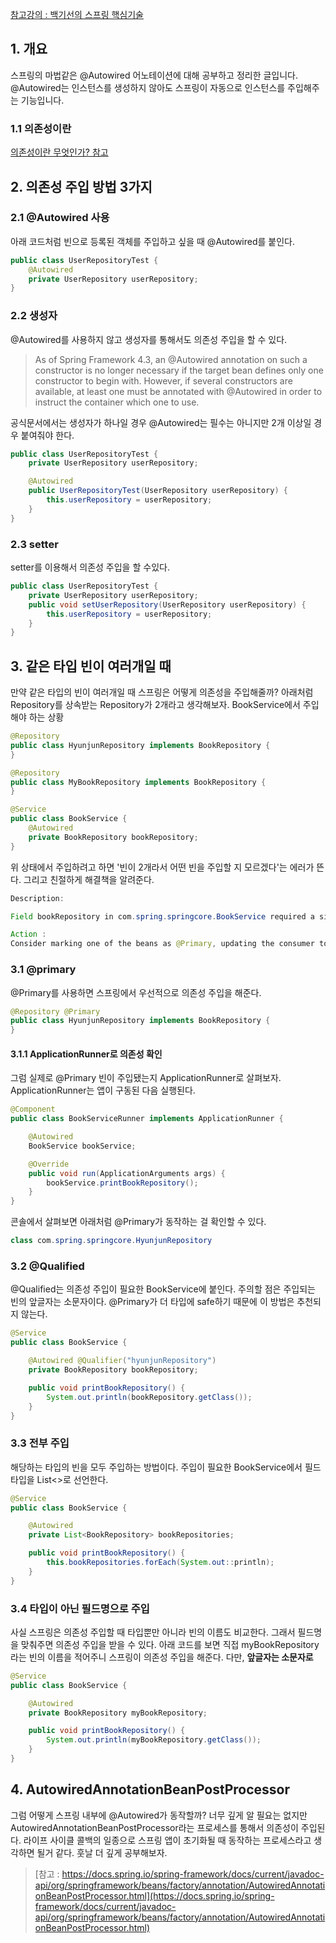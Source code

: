 [참고강의 : 백기선의 스프링 핵심기술](https://www.inflearn.com/course/spring-framework_core/dashboard)

## 1. 개요
스프링의 마법같은 @Autowired 어노테이션에 대해 공부하고 정리한 글입니다. @Autowired는 인스턴스를 생성하지 않아도 스프링이 자동으로 인스턴스를 주입해주는 기능입니다.  

### 1.1 의존성이란
[의존성이란 무엇인가? 참고]()

## 2. 의존성 주입 방법 3가지
###  2.1 @Autowired 사용 
아래 코드처럼 빈으로 등록된 객체를 주입하고 싶을 때 @Autowired를 붙인다. 

```java
public class UserRepositoryTest {
    @Autowired
    private UserRepository userRepository;
}

```

###  2.2 생성자
@Autowired를 사용하지 않고 생성자를 통해서도 의존성 주입을 할 수 있다.
> As of Spring Framework 4.3, an @Autowired annotation on such a constructor is no longer necessary if the target bean defines only one constructor to begin with. However, if several constructors are available, at least one must be annotated with @Autowired in order to instruct the container which one to use. 

공식문서에서는 생성자가 하나일 경우 @Autowired는 필수는 아니지만 2개 이상일 경우 붙여줘야 한다. 

```java
public class UserRepositoryTest {
    private UserRepository userRepository;

    @Autowired
    public UserRepositoryTest(UserRepository userRepository) {
        this.userRepository = userRepository;
    }
}
```

###  2.3 setter
setter를 이용해서 의존성 주입을 할 수있다. 

```java
public class UserRepositoryTest {
    private UserRepository userRepository;
    public void setUserRepository(UserRepository userRepository) {
        this.userRepository = userRepository;    
    }
}
```

## 3. 같은 타입 빈이 여러개일 때
만약 같은 타입의 빈이 여러개일 때 스프링은 어떻게 의존성을 주입해줄까? 아래처럼 Repository를 상속받는 Repository가 2개라고 생각해보자. BookService에서 주입해야 하는 상황 

```java
@Repository
public class HyunjunRepository implements BookRepository {
}

@Repository
public class MyBookRepository implements BookRepository {
}

@Service
public class BookService {
    @Autowired
    private BookRepository bookRepository;
}
```

위 상태에서 주입하려고 하면 '빈이 2개라서 어떤 빈을 주입할 지 모르겠다'는 에러가 뜬다. 그리고 친절하게 해결책을 알려준다.  

```java
Description:

Field bookRepository in com.spring.springcore.BookService required a single bean, but 2 were found:

Action : 
Consider marking one of the beans as @Primary, updating the consumer to accept multiple beans, or using @Qualifier to identify the bean that should be consumed

```
### 3.1 @primary
@Primary를 사용하면 스프링에서 우선적으로 의존성 주입을 해준다. 

```java
@Repository @Primary
public class HyunjunRepository implements BookRepository {
}
```

#### 3.1.1 ApplicationRunner로 의존성 확인
그럼 실제로 @Primary 빈이 주입됐는지 ApplicationRunner로 살펴보자. ApplicationRunner는 앱이 구동된 다음 실행된다. 

```java
@Component
public class BookServiceRunner implements ApplicationRunner {

    @Autowired
    BookService bookService;

    @Override
    public void run(ApplicationArguments args) {
        bookService.printBookRepository();
    }
}
```

콘솔에서 살펴보면 아래처럼 @Primary가 동작하는 걸 확인할 수 있다. 

```java
class com.spring.springcore.HyunjunRepository
```

### 3.2 @Qualified
@Qualified는 의존성 주입이 필요한 BookService에 붙인다. 주의할 점은 주입되는 빈의 앞글자는 소문자이다. @Primary가 더 타입에 safe하기 때문에 이 방법은 추천되지 않는다. 

```java
@Service
public class BookService {

    @Autowired @Qualifier("hyunjunRepository")
    private BookRepository bookRepository;

    public void printBookRepository() {
        System.out.println(bookRepository.getClass());
    }
}
```
### 3.3 전부 주입
해당하는 타입의 빈을 모두 주입하는 방법이다. 주입이 필요한 BookService에서 필드 타입을 List<>로 선언한다. 

```java
@Service
public class BookService {

    @Autowired
    private List<BookRepository> bookRepositories;

    public void printBookRepository() {
        this.bookRepositories.forEach(System.out::println);
    }
}
```

### 3.4 타입이 아닌 필드명으로 주입
사실 스프링은 의존성 주입할 때 타입뿐만 아니라 빈의 이름도 비교한다. 그래서 필드명을 맞춰주면 의존성 주입을 받을 수 있다. 아래 코드를 보면 직접 myBookRepository라는 빈의 이름을 적어주니 스프링이 의존성 주입을 해준다. 다만, **앞글자는 소문자로** 

```java
@Service
public class BookService {

    @Autowired
    private BookRepository myBookRepository;

    public void printBookRepository() {
        System.out.println(myBookRepository.getClass());
    }
}
```

## 4. AutowiredAnnotationBeanPostProcessor
그럼 어떻게 스프링 내부에 @Autowired가 동작할까? 너무 깊게 알 필요는 없지만 AutowiredAnnotationBeanPostProcessor라는 프로세스를 통해서 의존성이 주입된다. 라이프 사이클 콜백의 일종으로 스프링 앱이 초기화될 때 동작하는 프로세스라고 생각하면 될거 같다. 훗날 더 깊게 공부해보자.  
> [참고 : https://docs.spring.io/spring-framework/docs/current/javadoc-api/org/springframework/beans/factory/annotation/AutowiredAnnotationBeanPostProcessor.html](https://docs.spring.io/spring-framework/docs/current/javadoc-api/org/springframework/beans/factory/annotation/AutowiredAnnotationBeanPostProcessor.html)
